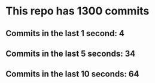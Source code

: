 # This repo has 1300 commits

## Commits in the last 1 second: 4
## Commits in the last 5 seconds: 34
## Commits in the last 10 seconds: 64
